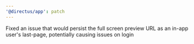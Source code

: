 ```yaml
---
'@directus/app': patch
---
```


Fixed an issue that would persist the full screen preview URL as an in-app user's last-page, potentially causing issues
on login
